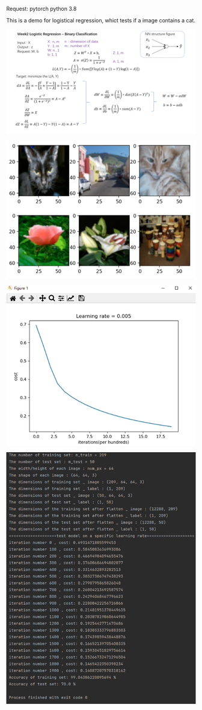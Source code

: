 Request:
  pytorch
  python 3.8
  
This is a demo for logistical regression, whict tests if a image contains a cat.

![Alt text](https://raw.githubusercontent.com/IHNF262/DeepLearningPractice/main/1_2_BinaryClassfication/images/1_2_1.png)

![Alt text](https://raw.githubusercontent.com/IHNF262/DeepLearningPractice/main/1_2_BinaryClassfication/images/1_2_2.png)

![Alt text](https://raw.githubusercontent.com/IHNF262/DeepLearningPractice/main/1_2_BinaryClassfication/images/1_2_3.png)

![Alt text](https://raw.githubusercontent.com/IHNF262/DeepLearningPractice/main/1_2_BinaryClassfication/images/1_2_4.png)
